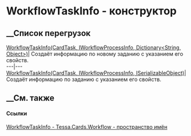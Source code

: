 # WorkflowTaskInfo - конструктор
##  __Список перегрузок
[WorkflowTaskInfo(CardTask, IWorkflowProcessInfo, Dictionary<String,
Object>)](M_Tessa_Cards_Workflow_WorkflowTaskInfo__ctor.htm)|  Создаёт
информацию по новому заданию с указанием его свойств.  
---|---  
[WorkflowTaskInfo(CardTask, IWorkflowProcessInfo,
ISerializableObject)](M_Tessa_Cards_Workflow_WorkflowTaskInfo__ctor_1.htm)|
Создаёт информацию по заданию с указанием его свойств.  
## __См. также
#### Ссылки
[WorkflowTaskInfo - ](T_Tessa_Cards_Workflow_WorkflowTaskInfo.htm)
[Tessa.Cards.Workflow - пространство имён](N_Tessa_Cards_Workflow.htm)
